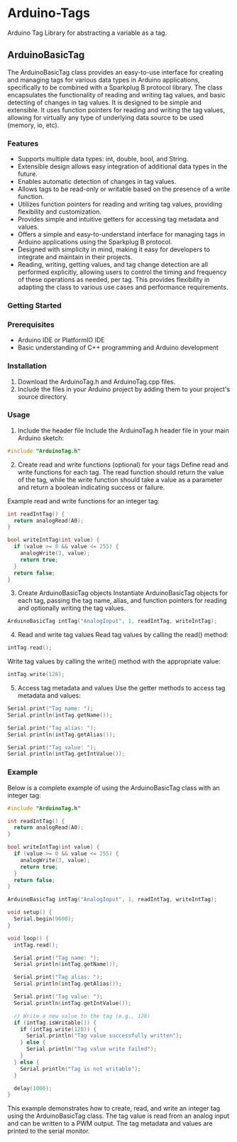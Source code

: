 # Arduino-Tags
 Arduino Tag Library for abstracting a variable as a tag.


## ArduinoBasicTag
The ArduinoBasicTag class provides an easy-to-use interface for creating and managing tags for various data types in Arduino applications, specifically to be combined with a Sparkplug B protocol library. The class encapsulates the functionality of reading and writing tag values, and basic detecting of changes in tag values. It is designed to be simple and extensible. It uses function pointers for reading and writing the tag values, allowing for virtually any type of underlying data source to be used (memory, io, etc).

### Features
- Supports multiple data types: int, double, bool, and String.
- Extensible design allows easy integration of additional data types in the future.
- Enables automatic detection of changes in tag values.
- Allows tags to be read-only or writable based on the presence of a write function.
- Utilizes function pointers for reading and writing tag values, providing flexibility and customization.
- Provides simple and intuitive getters for accessing tag metadata and values.
- Offers a simple and easy-to-understand interface for managing tags in Arduino applications using the Sparkplug B protocol.
- Designed with simplicity in mind, making it easy for developers to integrate and maintain in their projects.
- Reading, writing, getting values, and tag change detection are all performed explicitly, allowing users to control the timing and frequency of these operations as needed, per tag. This provides flexibility in adapting the class to various use cases and performance requirements.


### Getting Started
### Prerequisites
- Arduino IDE or PlatformIO IDE
- Basic understanding of C++ programming and Arduino development

### Installation
1. Download the ArduinoTag.h and ArduinoTag.cpp files.
2. Include the files in your Arduino project by adding them to your project's source directory.

### Usage
1. Include the header file
Include the ArduinoTag.h header file in your main Arduino sketch:

```cpp
#include "ArduinoTag.h"
```

2. Create read and write functions (optional) for your tags
Define read and write functions for each tag. The read function should return the value of the tag, while the write function should take a value as a parameter and return a boolean indicating success or failure.

Example read and write functions for an integer tag:
```cpp
int readIntTag() {
  return analogRead(A0);
}

bool writeIntTag(int value) {
  if (value >= 0 && value <= 255) {
    analogWrite(3, value);
    return true;
  }
  return false;
}
```

3. Create ArduinoBasicTag objects
Instantiate ArduinoBasicTag objects for each tag, passing the tag name, alias, and function pointers for reading and optionally writing the tag values.
```cpp
ArduinoBasicTag intTag("AnalogInput", 1, readIntTag, writeIntTag);
```


4. Read and write tag values
Read tag values by calling the read() method:
```cpp
intTag.read();
```
Write tag values by calling the write() method with the appropriate value:
```cpp
intTag.write(128);
```


5. Access tag metadata and values
Use the getter methods to access tag metadata and values:
```cpp
Serial.print("Tag name: ");
Serial.println(intTag.getName());

Serial.print("Tag alias: ");
Serial.println(intTag.getAlias());

Serial.print("Tag value: ");
Serial.println(intTag.getIntValue());
```


### Example
Below is a complete example of using the ArduinoBasicTag class with an integer tag:
```cpp
#include "ArduinoTag.h"

int readIntTag() {
  return analogRead(A0);
}

bool writeIntTag(int value) {
  if (value >= 0 && value <= 255) {
    analogWrite(3, value);
    return true;
  }
  return false;
}

ArduinoBasicTag intTag("AnalogInput", 1, readIntTag, writeIntTag);

void setup() {
  Serial.begin(9600);
}

void loop() {
  intTag.read();

  Serial.print("Tag name: ");
  Serial.println(intTag.getName());

  Serial.print("Tag alias: ");
  Serial.println(intTag.getAlias());

  Serial.print("Tag value: ");
  Serial.println(intTag.getIntValue());

  // Write a new value to the tag (e.g., 128)
  if (intTag.isWritable()) {
    if (intTag.write(128)) {
      Serial.println("Tag value successfully written");
    } else {
      Serial.println("Tag value write failed");
    }
  } else {
    Serial.println("Tag is not writable");
  }

  delay(1000);
}
```

This example demonstrates how to create, read, and write an integer tag using the ArduinoBasicTag class. The tag value is read from an analog input and can be written to a PWM output. The tag metadata and values are printed to the serial monitor.